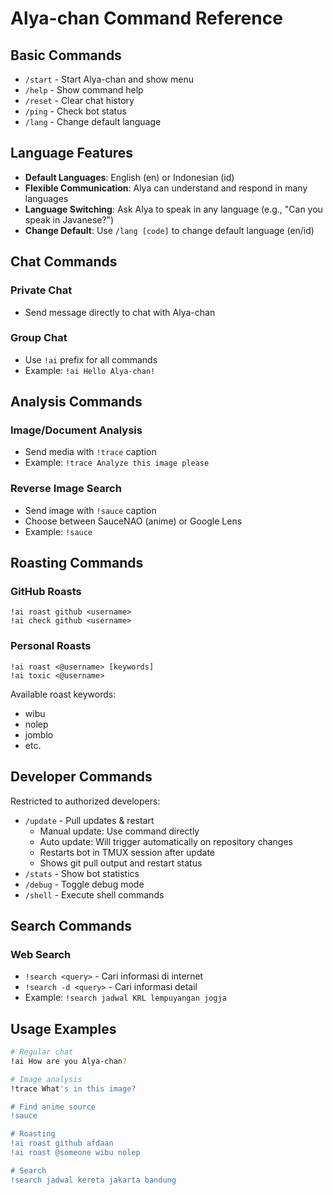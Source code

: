 # Alya-chan Command Reference

## Basic Commands
- `/start` - Start Alya-chan and show menu
- `/help` - Show command help
- `/reset` - Clear chat history
- `/ping` - Check bot status
- `/lang` - Change default language

## Language Features
- **Default Languages**: English (en) or Indonesian (id)
- **Flexible Communication**: Alya can understand and respond in many languages
- **Language Switching**: Ask Alya to speak in any language (e.g., "Can you speak in Javanese?")
- **Change Default**: Use `/lang [code]` to change default language (en/id)

## Chat Commands
### Private Chat
- Send message directly to chat with Alya-chan

### Group Chat
- Use `!ai` prefix for all commands
- Example: `!ai Hello Alya-chan!`

## Analysis Commands
### Image/Document Analysis
- Send media with `!trace` caption
- Example: `!trace Analyze this image please`

### Reverse Image Search
- Send image with `!sauce` caption
- Choose between SauceNAO (anime) or Google Lens
- Example: `!sauce`

## Roasting Commands
### GitHub Roasts
```
!ai roast github <username>
!ai check github <username>
```

### Personal Roasts
```
!ai roast <@username> [keywords]
!ai toxic <@username>
```

Available roast keywords:
- wibu
- nolep
- jomblo
- etc.

## Developer Commands
Restricted to authorized developers:
- `/update` - Pull updates & restart
  - Manual update: Use command directly
  - Auto update: Will trigger automatically on repository changes
  - Restarts bot in TMUX session after update
  - Shows git pull output and restart status
- `/stats` - Show bot statistics
- `/debug` - Toggle debug mode
- `/shell` - Execute shell commands

## Search Commands
### Web Search
- `!search <query>` - Cari informasi di internet
- `!search -d <query>` - Cari informasi detail
- Example: `!search jadwal KRL lempuyangan jogja`

## Usage Examples
```bash
# Regular chat
!ai How are you Alya-chan?

# Image analysis
!trace What's in this image?

# Find anime source
!sauce

# Roasting
!ai roast github afdaan
!ai roast @someone wibu nolep

# Search
!search jadwal kereta jakarta bandung
```

